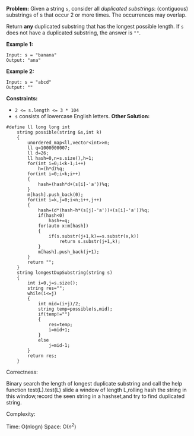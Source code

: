 **Problem:**
Given a string `s`, consider all *duplicated substrings*: (contiguous) substrings of s that occur 2 or more times. The occurrences may overlap.

Return **any** duplicated substring that has the longest possible length. If `s` does not have a duplicated substring, the answer is `""`.

 

**Example 1:**

```
Input: s = "banana"
Output: "ana"
```

**Example 2:**

```
Input: s = "abcd"
Output: ""
```

 

**Constraints:**

- `2 <= s.length <= 3 * 104`
- `s` consists of lowercase English letters.
**Other Solution:**
```
#define ll long long int
    string possible(string &s,int k) 
    {
        unordered_map<ll,vector<int>>m;
        ll q=1000000007;
        ll d=26;
        ll hash=0,n=s.size(),h=1;
        for(int i=0;i<k-1;i++)
            h=(h*d)%q;
        for(int i=0;i<k;i++)
        {
            hash=(hash*d+(s[i]-'a'))%q;
        }
        m[hash].push_back(0);
        for(int i=k,j=0;i<n;i++,j++)
        {
            hash=(d*(hash-h*(s[j]-'a'))+(s[i]-'a'))%q;
            if(hash<0)
                hash+=q;
            for(auto x:m[hash])
            {
                if(s.substr(j+1,k)==s.substr(x,k))
                    return s.substr(j+1,k);
            }
            m[hash].push_back(j+1);
        }
        return "";
    }
    string longestDupSubstring(string s) 
    {
        int i=0,j=s.size();
        string res="";
        while(i<=j)
        {
            int mid=(i+j)/2;
            string temp=possible(s,mid);
            if(temp!="")
            {
                res=temp;
                i=mid+1;
            }
            else
                j=mid-1;
        }
        return res;
    }
```
Correctness:

Binary search the length of longest duplicate substring and call the help function test(L).test(L) slide a window of length L,rolling hash the string in this window,record the seen string in a hashset,and try to find duplicated string.

Complexity:

Time: O(nlogn)
Space: O($n^2$)